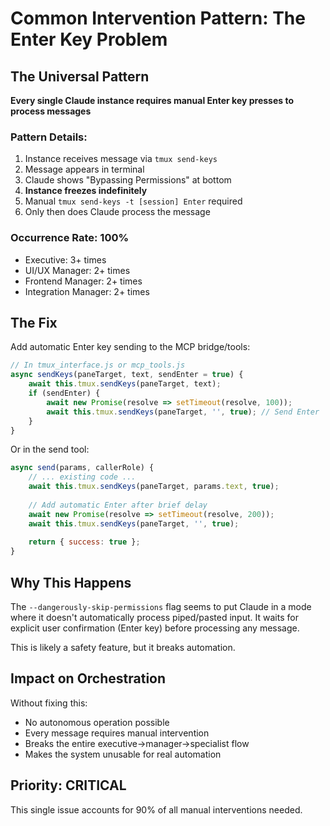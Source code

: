 # Common Intervention Pattern: The Enter Key Problem

## The Universal Pattern

**Every single Claude instance requires manual Enter key presses to process messages**

### Pattern Details:
1. Instance receives message via `tmux send-keys`
2. Message appears in terminal
3. Claude shows "Bypassing Permissions" at bottom
4. **Instance freezes indefinitely**
5. Manual `tmux send-keys -t [session] Enter` required
6. Only then does Claude process the message

### Occurrence Rate: 100%
- Executive: 3+ times
- UI/UX Manager: 2+ times  
- Frontend Manager: 2+ times
- Integration Manager: 2+ times

## The Fix

Add automatic Enter key sending to the MCP bridge/tools:

```javascript
// In tmux_interface.js or mcp_tools.js
async sendKeys(paneTarget, text, sendEnter = true) {
    await this.tmux.sendKeys(paneTarget, text);
    if (sendEnter) {
        await new Promise(resolve => setTimeout(resolve, 100));
        await this.tmux.sendKeys(paneTarget, '', true); // Send Enter
    }
}
```

Or in the send tool:
```javascript
async send(params, callerRole) {
    // ... existing code ...
    await this.tmux.sendKeys(paneTarget, params.text, true);
    
    // Add automatic Enter after brief delay
    await new Promise(resolve => setTimeout(resolve, 200));
    await this.tmux.sendKeys(paneTarget, '', true);
    
    return { success: true };
}
```

## Why This Happens

The `--dangerously-skip-permissions` flag seems to put Claude in a mode where it doesn't automatically process piped/pasted input. It waits for explicit user confirmation (Enter key) before processing any message.

This is likely a safety feature, but it breaks automation.

## Impact on Orchestration

Without fixing this:
- No autonomous operation possible
- Every message requires manual intervention
- Breaks the entire executive→manager→specialist flow
- Makes the system unusable for real automation

## Priority: CRITICAL

This single issue accounts for 90% of all manual interventions needed.